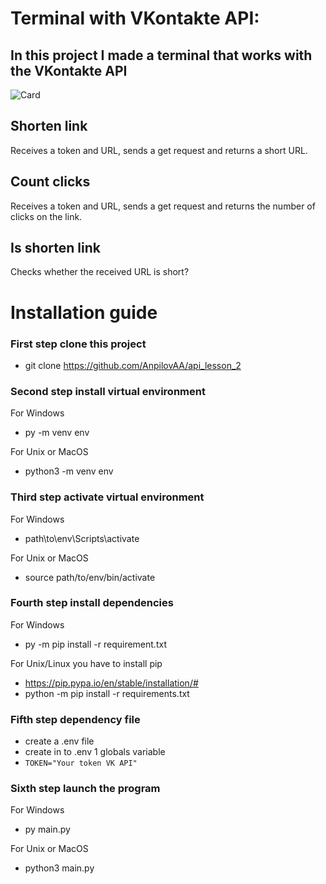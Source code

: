 # Terminal with VKontakte API: 


## In this project I made a terminal that works with the VKontakte API

![Card](https://s12.gifyu.com/images/SZp4k.gif)

## Shorten link
Receives a token and URL, sends a get request and returns a short URL. 

## Count clicks
Receives a token and URL, sends a get request and returns the number of clicks on the link.

## Is shorten link
Checks whether the received URL is short?

# Installation guide

### First step clone this project
- git clone https://github.com/AnpilovAA/api_lesson_2

### Second step install virtual environment

For Windows
- py -m venv env 

For Unix or MacOS
- python3 -m venv env

### Third step activate virtual environment

For Windows
- path\to\env\Scripts\activate

For Unix or MacOS
- source path/to/env/bin/activate

### Fourth step install dependencies

For Windows
- py -m pip install -r requirement.txt

For Unix/Linux you have to install pip
- https://pip.pypa.io/en/stable/installation/#
- python -m pip install -r requirements.txt

### Fifth step dependency file
- create a .env file
- create in to .env 1 globals variable
- `TOKEN="Your token VK API"`
### Sixth step launch the program

For Windows
- py main.py

For Unix or MacOS
- python3 main.py